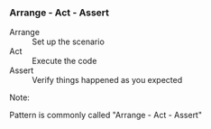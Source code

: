 ### Arrange - Act - Assert

<dl>
    <dt class="fragment" data-fragment-index="0">Arrange</dt>
    <dd class="fragment" data-fragment-index="0">Set up the scenario</dd>
    <dt class="fragment" data-fragment-index="1">Act</dt>
    <dd class="fragment" data-fragment-index="1">Execute the code</dd>
    <dt class="fragment" data-fragment-index="2">Assert</dt>
    <dd class="fragment" data-fragment-index="2">Verify things happened as you expected</dd>
</dl>

Note:

Pattern is commonly called "Arrange - Act - Assert"
